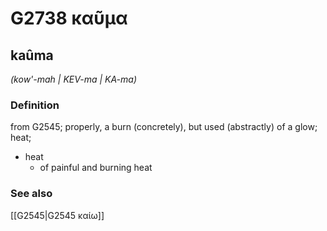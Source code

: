 # G2738 καῦμα

## kaûma

_(kow'-mah | KEV-ma | KA-ma)_

### Definition

from G2545; properly, a burn (concretely), but used (abstractly) of a glow; heat; 

- heat
  - of painful and burning heat

### See also

[[G2545|G2545 καίω]]
